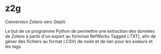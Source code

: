# z2g
Conversion Zotero vers Gephi

Le but de ce programme Python de permettre une extraction des données de Zotero à partir d'un export au formmat RefWorks Tagged (.TXT),
afin de géner des fichiers au format (.CSV) de node et de lien pour les auteurs et les tags.
